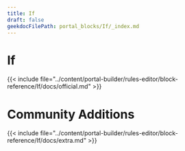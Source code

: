 ```yaml
---
title: If
draft: false
geekdocFilePath: portal_blocks/If/_index.md
---
```

# If
{{< include file="../content/portal-builder/rules-editor/block-reference/If/docs/official.md" >}}

# Community Additions

{{< include file="../content/portal-builder/rules-editor/block-reference/If/docs/extra.md" >}}